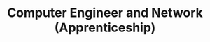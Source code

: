 ---
title: "Computer Engineer and Network (Apprenticeship)"
website: "http://esipe.u-pem.fr"
entry_date : "Sep 2012"
out_date: "today"
school: "ESIPE"
city: "Champs-sur-Marne"
references: ["C", "Java", "Network Programming", "Concurrency Programming"]
categories: educations
---